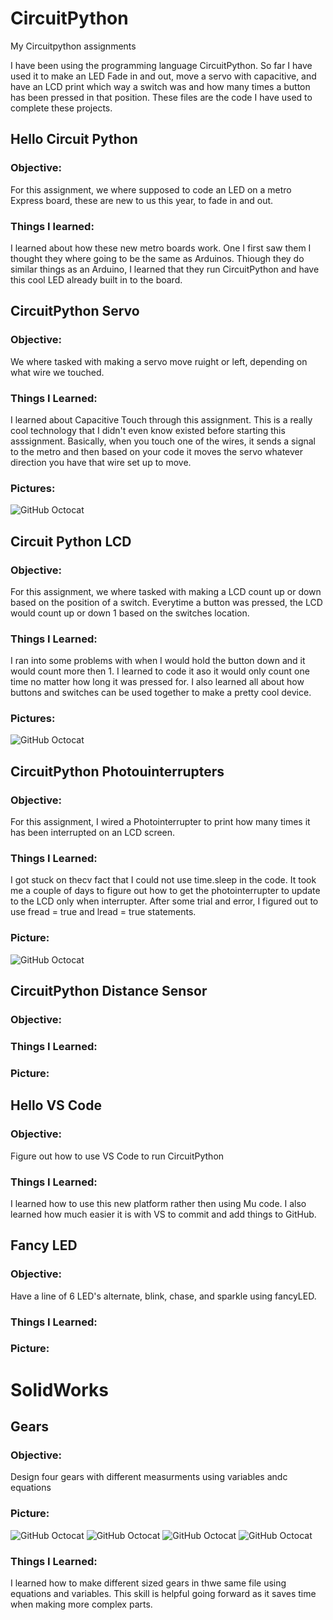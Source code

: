 # CircuitPython
My Circuitpython assignments

I have been using the programming language CircuitPython. So far I have used it to make an 
LED Fade in and out, move a servo with capacitive, and have an LCD print which way a switch 
was and how many times a button has been pressed in that position. These files are the code
 I have used to complete these projects. 


## Hello Circuit Python
  ### Objective:
   For this assignment, we where supposed to code an LED on a metro Express board, these are new to us this year, to fade in and out. 
  ### Things I learned: 
  I learned about how these new metro boards work. One I first saw them I thought they where going to be the same as Arduinos. Thiough they do similar things as an Arduino, I learned that they run CircuitPython and have this cool LED already built in to the board.
  
## CircuitPython Servo 
  ### Objective: 
   We where tasked with making a servo move ruight or left, depending on what wire we touched.
  ### Things I Learned: 
   I learned about Capacitive Touch through this assignment. This is a really cool technology that I didn't even know existed before starting this asssignment. Basically, when you touch one of the wires, it sends a signal to the metro and then based on your code it moves the servo whatever direction you have that wire set up to move.
   ### Pictures:
   ![GitHub Octocat](Media/CircuitPythonServoFritzing.PNG)
  
## Circuit Python LCD
  ### Objective:
  For this assignment, we where tasked with making a LCD count up or down based on the position of a switch. Everytime a button was pressed, the LCD would count up or down 1 based on the switches location.
  ### Things I Learned:
  I ran into some problems with when I would hold the button down and it would count more then 1. I learned to code it aso it would only count one time no matter how long it was pressed for. I also learned all about how buttons and switches can be used together to make a pretty cool device.
  ### Pictures:
   ![GitHub Octocat](Media/LCDFritzing.PNG)
  
## CircuitPython Photouinterrupters
  ### Objective: 
  For this assignment, I wired a Photointerrupter to print how many times it has been interrupted on an LCD screen.
  
  ### Things I Learned: 
  I got stuck on thecv fact that I could not use time.sleep in the code. It took me a couple of days to figure out how to get the photointerrupter to update to the LCD only when interrupter. After some trial and error, I figured out to use fread = true and lread = true statements. 
  ### Picture:
  ![GitHub Octocat](Media/PhotoFritz.PNG)
  
## CircuitPython Distance Sensor
  ### Objective:
  
  ### Things I Learned:
  
  ### Picture:
  
## Hello VS Code
  ### Objective: 
  Figure out how to use VS Code to run CircuitPython
  
  ### Things I Learned:
  I learned how to use this new platform rather then using Mu code. I also learned how much easier it is with VS to commit and add things to GitHub.
  
## Fancy LED
 ### Objective:
 Have a line of 6 LED's alternate, blink, chase, and sparkle using fancyLED.
 
 ### Things I Learned: 
 
 ### Picture:
 
# SolidWorks
 
## Gears
### Objective: 
Design four gears with different measurments using variables andc equations

### Picture:
![GitHub Octocat](Media/GearsSW1.PNG)
![GitHub Octocat](Media/GearsSW2.PNG)
![GitHub Octocat](Media/GearsSW3.PNG)
![GitHub Octocat](Media/GearsSW4.PNG)
### Things I Learned:
I learned how to make different sized gears in thwe same file using equations and variables. This skill is helpful going forward as it saves time when making more complex parts.
  

